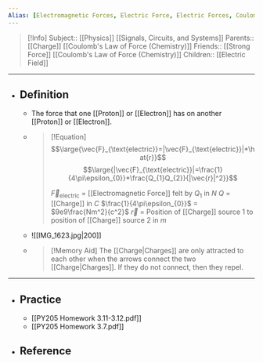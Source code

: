 ```yaml
---
Alias: [Electromagnetic Forces, Electric Force, Electric Forces, Coulomb's Law of Force (Physics)]
---
```

> [!Info]
> Subject:: [[Physics]] [[Signals, Circuits, and Systems]]
> Parents:: [[Charge]] [[Coulomb's Law of Force (Chemistry)]]
> Friends:: [[Strong Force]] [[Coulomb's Law of Force (Chemistry)]]
> Children:: [[Electric Field]]
---
- ## Definition
	- The force that one [[Proton]] or [[Electron]] has on another [[Proton]] or [[Electron]].
	- > [!Equation]
	  > $$\large{\vec{F}_{\text{electric}}=|\vec{F}_{\text{electric}}|*\hat{r}}$$
	  > $$\large{|\vec{F}_{\text{electric}}|=\frac{1}{4\pi\epsilon_{0}}*\frac{Q_{1}Q_{2}}{|\vec{r}|^2}}$$
	  > 
	  > $\vec{F}_{\text{electric}}$ = [[Electromagnetic Force]] felt by $Q_{1}$ in $N$
	  > $Q$ = [[Charge]] in $C$
	  > $\frac{1}{4\pi\epsilon_{0}}$ = $9e9\frac{Nm^2}{c^2}$
	  > $\vec{r}$ = Position of [[Charge]] source 1 to position of [[Charge]] source 2 in $m$
	- ![[IMG_1623.jpg|200]]
	- > [!Memory Aid]
	  > The [[Charge|Charges]] are only attracted to each other when the arrows connect the two [[Charge|Charges]]. If they do not connect, then they repel.
---
- ## Practice
	- [[PY205 Homework 3.11-3.12.pdf]]
	- [[PY205 Homework 3.7.pdf]]
- ## Reference